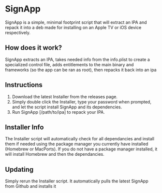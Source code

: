 # SignApp
SignApp is a simple, minimal footprint script that will extract an IPA and repack it into a deb made for installing on an Apple TV or iOS device respectively.

## How does it work?
SignApp extracts an IPA, takes needed info from the info.plist to create a specialized control file, adds entitlements to the main binary and frameworks (so the app can be ran as root), then repacks it back into an ipa

## Instructions
1. Download the latest Installer from the releases page.
2. Simply double click the Installer, type your password when prompted, and let the script install SignApp and its dependencies.
3. Run SignApp [/path/to/ipa] to repack your IPA.

## Installer Info
The Installer script will automatically check for all dependancies and install them if needed using the package manager you currently have installed (Homebrew or MacPorts). If you do not have a package manager installed, it will install Homebrew and then the dependancies.

## Updating
Simply rerun the Installer script. It automatically pulls the latest SignApp from Github and installs it
